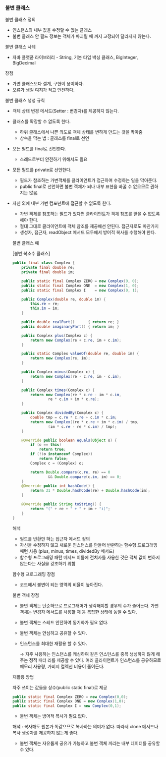 ### 불변 클래스

불변 클래스 정의

- 인스턴스의 내부 값을 수정할 수 없는 클래스
- 불변 클래스 안 필드 정보는 객체가 파괴될 때 까지 고정되어 달라지지 않는다.

불변 클래스 사례

- 자바 플랫폼 라이브러리 - String, 기본 타입 박싱 클래스, BigInteger, BigDecimal

장점

- 가변 클래스보다 설계, 구현이 용이하다.
- 오류가 생길 여지가 적고 안전하다.

불변 클래스 생성 규칙

- 객체 상태 변경 메서드(Setter : 변경자)를 제공하지 않는다.
- 클래스를  확장할 수 없도록 한다.
    - 하위 클래스에서 나쁜 의도로 객체 상태를 변하게 만드는 것을 막아줌
    - 상속을 막는 법 : 클래스를 final로 선언
- 모든 필드를 final로 선언한다.
    - 스레드로부터 안전하기 위해서도 필요
- 모든 필드를 private로 선언한다.
    - 필드가 참조하는 가변객체를 클라이언트가 접근하여 수정하는 일을 막아준다.
    - public final로 선언하면 불변 객체가 되나 내부 표현을 바꿀 수 없으므로 권하지는 않음.
- 자신 외에 내부 가변 컴포넌트에 접근할 수 없도록 한다.
    - 가변 객체를 참조하는 필드가 있다면 클라이언트가 객체 참조를 얻을 수 없도록 해야 한다.
    - 절대 그대로 클라이언트에 객체 참조를 제공해선 안된다.  접근자로도 마찬가지
    - 생성자, 접근자, readObject 메서드 모두에서 방어적 복사를 수행해야 한다.

    불변 클래스 예

    [불변 복소수 클래스]

    ```java
    public final class Complex {
        private final double re;
        private final double im;

        public static final Complex ZERO = new Complex(0, 0);
        public static final Complex ONE  = new Complex(1, 0);
        public static final Complex I    = new Complex(0, 1);

        public Complex(double re, double im) {
            this.re = re;
            this.im = im;
        }

        public double realPart()      { return re; }
        public double imaginaryPart() { return im; }

        public Complex plus(Complex c) {
            return new Complex(re + c.re, im + c.im);
        }

        public static Complex valueOf(double re, double im) {
            return new Complex(re, im);
        }

        public Complex minus(Complex c) {
            return new Complex(re - c.re, im - c.im);
        }

        public Complex times(Complex c) {
            return new Complex(re * c.re - im * c.im,
                    re * c.im + im * c.re);
        }

        public Complex dividedBy(Complex c) {
            double tmp = c.re * c.re + c.im * c.im;
            return new Complex((re * c.re + im * c.im) / tmp,
                    (im * c.re - re * c.im) / tmp);
        }

        @Override public boolean equals(Object o) {
            if (o == this)
                return true;
            if (!(o instanceof Complex))
                return false;
            Complex c = (Complex) o;

            return Double.compare(c.re, re) == 0
                    && Double.compare(c.im, im) == 0;
        }
        @Override public int hashCode() {
            return 31 * Double.hashCode(re) + Double.hashCode(im);
        }

        @Override public String toString() {
            return "(" + re + " + " + im + "i)";
        }
    }
    ```

    해석

    - 필드를 반환만 하는 접근자 메서드 정의
    - 자신을 수정하지 않고 새로운 인스턴스를 만들어 반환하는 함수형 프로그래밍 패턴 사용 (plus, minus, times, dividedBy 메서드)
    - 함수형 프로그래밍 패턴 메서드 이름에 전치사를 사용한 것은 객체 값이 변하지 않는다는 사실을 강조하기 위함

    함수형 프로그래밍 장점

    - 코드에서 불변이 되는 영역의 비율이 높아진다.

    불변 객체 장점

    - 불변 객체는 단순하므로 프로그래머가 생각해야할 경우의 수가 줄어든다. 가변 객체는 변경자 메서드를 사용할 때 등 복잡한 상태에 놓일 수 있다.
    - 불변 객체는 스레드 안전하여 동기화가 필요 없다.
    - 불변 객체는 안심하고 공유할 수 있다.
    - 인스턴스를 최대한 재활용 할 수 있다.

      → 자주 사용하는 인스턴스를 캐싱하여 같은 인스턴스를 중복 생성하지 않게 해주는 정적 패터  리를 제공할 수 있다. 여러 클라이언트가 인스턴스를 공유하므로 메모리 사용량, 가비지 컬렉션 비용이 줄어든다.

    재활용 방법

    자주 쓰이는 값들을 상수(public static final)로 제공

    ```java
    public static final Complex ZERO = new Complex(0,0);
    public static final Complex ONE = new Complex(1,0);
    public static final Complex I = new Complex(0,1);
    ```

    - 불변 객체는 방어적 복사가 필요 없다.

    해석 : 복사해도 원본가 똑같으므로 복사하는 의미가 없다. 따라서 clone 메서드나 복사 생성자를 제공하지 않는게 좋다.

    - 불변 객체는 자유롭게 공유가 가능하고 불변 객체 끼리는 내부 데이터를 공유할 수 있다.
